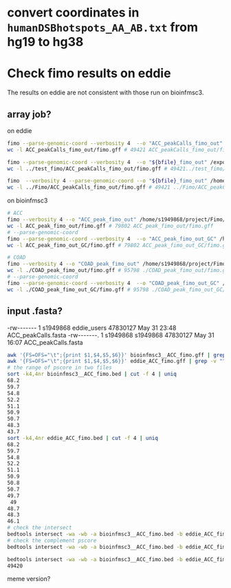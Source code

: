 # convert coordinates in `humanDSBhotspots_AA_AB.txt` from hg19 to hg38 
# Check fimo results on eddie
The results on eddie are not consistent with those run on bioinfmsc3.
## array job?
on eddie
```bash
fimo --parse-genomic-coord --verbosity 4  --o "ACC_peakCalls_fimo_out" /exports/eddie/scratch/s1949868/test_fimo2/PRDM9.pwm.meme /exports/eddie/scratch/s1949868/PeakFasta/ACC_peakCalls.fasta
wc -l ACC_peakCalls_fimo_out/fimo.gff # 49421 ACC_peakCalls_fimo_out/fimo.gff

fimo --parse-genomic-coord --verbosity 4  --o "${bfile}_fimo_out" /exports/eddie/scratch/s1949868/test_fimo/PRDM9.pwm.meme $file
wc -l ../test_fimo/ACC_peakCalls_fimo_out/fimo.gff # 49421../test_fimo/ACC_peakCalls_fimo_out/fimo.gff

fimo  --verbosity 4 --parse-genomic-coord --o "${bfile}_fimo_out" /home/s1949868/Fimo/PRDM9.pwm.meme $file
wc -l ../Fimo/ACC_peakCalls_fimo_out/fimo.gff # 49421 ../Fimo/ACC_peakCalls_fimo_out/fimo.gff
```
on bioinfmsc3
```bash
# ACC
fimo --verbosity 4 --o "ACC_peak_fimo_out" /home/s1949868/project/Fimo/PRDM9.pwm.meme /home/s1949868/project/PeakFasta/PeakFasta/ACC_peakCalls.fasta
wc -l ACC_peak_fimo_out/fimo.gff # 79802 ACC_peak_fimo_out/fimo.gff
# --parse-genomic-coord
fimo --parse-genomic-coord --verbosity 4  --o "ACC_peak_fimo_out_GC" /home/s1949868/project/Fimo/PRDM9.pwm.meme /home/s1949868/project/PeakFasta/PeakFasta/ACC_peakCalls.fasta
wc -l ACC_peak_fimo_out_GC/fimo.gff # 79802 ACC_peak_fimo_out_GC/fimo.gff

# COAD
fimo --verbosity 4 --o "COAD_peak_fimo_out" /home/s1949868/project/Fimo/PRDM9.pwm.meme /home/s1949868/project/PeakFasta/PeakFasta/COAD_peakCalls.fasta
wc -l ./COAD_peak_fimo_out/fimo.gff # 95798 ./COAD_peak_fimo_out/fimo.gff
# --parse-genomic-coord
fimo --parse-genomic-coord --verbosity 4  --o "COAD_peak_fimo_out_GC" /home/s1949868/project/Fimo/PRDM9.pwm.meme /home/s1949868/project/PeakFasta/PeakFasta/COAD_peakCalls.fasta
wc -l ./COAD_peak_fimo_out_GC/fimo.gff # 95798 ./COAD_peak_fimo_out_GC/fimo.gff
```
## input .fasta?
-rw------- 1 s1949868 eddie_users  47830127 May 31 23:48 ACC_peakCalls.fasta
-rw-------. 1 s1949868 s1949868  47830127 May 31 16:07 ACC_peakCalls.fasta
```bash
awk '{FS=OFS="\t";{print $1,$4,$5,$6}}' bioinfmsc3__ACC_fimo.gff | grep -v "^#" > bioinfmsc3__ACC_fimo.bed
awk '{FS=OFS="\t";{print $1,$4,$5,$6}}' eddie_ACC_fimo.gff | grep -v "^#" > eddie_ACC_fimo.bed
# the range of pscore in two files
sort -k4,4nr bioinfmsc3__ACC_fimo.bed | cut -f 4 | uniq
68.2
59.7
54.8
52.2
51.1
50.9
50.7
48.3
43.7
sort -k4,4nr eddie_ACC_fimo.bed | cut -f 4 | uniq
68.2
59.7
54.8
52.2
51.1
50.9
50.8
50.7
49.7
 49
48.7
48.3
46.1
# check the intersect
bedtools intersect -wa -wb -a bioinfmsc3__ACC_fimo.bed -b eddie_ACC_fimo.bed -f 1 | wc -l # 49420
# check the complement pscore
bedtools intersect -wa -wb -a bioinfmsc3__ACC_fimo.bed -b eddie_ACC_fimo.bed -v | cut -f 4 | sort | uniq # 43.7
```


```bash
bedtools intersect -wa -wb -a bioinfmsc3__ACC_fimo.bed -b eddie_ACC_fimo.bed -f 1 | wc -l
49420
```
meme version?
<!--stackedit_data:
eyJoaXN0b3J5IjpbMTcwMDM1ODIyOCw3NTE5ODYzMzIsLTE3ND
UyMTUzOTIsLTIwMzgxMjMwODMsLTE2NTA1NzAzLDE2NTYzNTU5
MjMsLTE0MTI4NDQ4MDMsLTU3MzM3MzkyMV19
-->